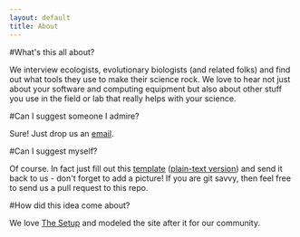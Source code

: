```yaml
---
layout: default
title: About
---
```


#What's this all about?

We interview ecologists, evolutionary biologists (and related folks) and find out what tools they use to make their science rock. We love to hear not just about your software and computing equipment but also about other stuff you use in the field or lab that really helps with your science.

#Can I suggest someone I admire?

Sure! Just drop us an [email](mailto:interviews@eebtools.org).

#Can I suggest myself?

Of course. In fact just fill out this [template](https://gist.github.com/4612840) ([plain-text version](http://eebtools.org/about/)) and send it back to us - don't forget to add a picture! If you are git savvy, then feel free to send us a pull request to this repo.

#How did this idea come about?

We love [The Setup](http://usesthis.com/about/) and modeled the site after it for our community.
